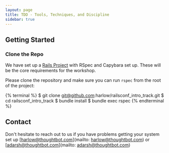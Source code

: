```yaml
---
layout: page
title: TDD - Tools, Techniques, and Discipline
sidebar: true
---
```


## Getting Started

### Clone the Repo

We have set up a [Rails
Project](https://github.com/harlow/railsconf_intro_track) with RSpec and
Capybara set up. These will be the core requirements for the workshop. 

Please clone the repository and make sure you can run `rspec` from the root of
the project:

{% terminal %}
$ git clone git@github.com:harlow/railsconf_intro_track.git
$ cd railsconf_intro_track
$ bundle install
$ bundle exec rspec
{% endterminal %}

## Contact

Don't hesitate to reach out to us if you have problems getting your system set
up [harlow@thoughtbot.com](mailto: harlow@thoughtbot.com) or [adarsh@thoughtbot.com](mailto: adarsh@thoughtbot.com)